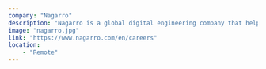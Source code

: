 ```yaml
---
company: "Nagarro"
description: "Nagarro is a global digital engineering company that helps businesses build innovative products and services. We specialize in consulting, design, development, and testing, and we have a team of over 17,000 experts in 32 countries."
image: "nagarro.jpg"
link: "https://www.nagarro.com/en/careers"
location:
    - "Remote"
---
```

